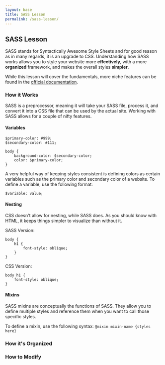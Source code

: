 ```yaml
---
layout: base
title: SASS Lesson
permalink: /sass-lesson/
---
```


## SASS Lesson
SASS stands for Syntactically Awesome Style Sheets and for good reason as in many regards, it is an upgrade to CSS. Understanding how SASS works allows you to style your website more **effectively**, with a more **organized** framework, and makes the overall styles **simpler**.

While this lesson will cover the fundamentals, more niche features can be found in the <a href="https://sass-lang.com/" target="_blank">official documentation</a>. 

### How it Works
SASS is a preprocessor, meaning it will take your SASS file, process it, and convert it into a CSS file that can be used by the actual site. Working with SASS allows for a couple of nifty features.

#### Variables
```
$primary-color: #999;
$secondary-color: #111;

body {
    background-color: $secondary-color;
    color: $primary-color;
}
```

A very helpful way of keeping styles consistent is defining colors as certain variables such as the primary color and secondary color of a website. To define a variable, use the following format:

```
$variable: value;
```

#### Nesting
CSS doesn't allow for nesting, while SASS does. As you should know with HTML, it keeps things simpler to visualize than without it.

SASS Version:
```
body {
    h1 {
        font-style: oblique;
    }
}
```

CSS Version:
```
body h1 {
    font-style: oblique;
}
```

#### Mixins
SASS mixins are conceptually the functions of SASS. They allow you to define multiple styles and reference them when you want to call those specific styles.

To define a mixin, use the following syntax: `@mixin mixin-name {styles here}`


### How it's Organized

### How to Modify
